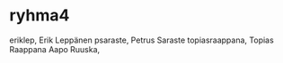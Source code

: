 # ryhma4

eriklep, Erik Leppänen
psaraste, Petrus Saraste
topiasraappana, Topias Raappana
Aapo Ruuska, 
